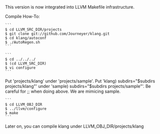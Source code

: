 This version is now integrated into LLVM Makefile infrastructure.

Compile How-To:

	```
	$ cd LLVM_SRC_DIR/projects
	$ git clone git://github.com/Journeyer/klang.git
	$ cd klang/autoconf
	$ ./AutoRegen.sh
	```
 
	```
	$ cd ../../../
	$ (cd LLVM_SRC_DIR)
	$ vi configure
	```
Put 'projects/klang' under 'projects/sample'.
Put 'klang)       subdirs="$subdirs projects/klang"' under 'sample)       subdirs="$subdirs projects/sample"'.
Be careful for ;; when doing above.
We are mimicing sample.
 
	```
	$ cd LLVM_OBJ_DIR
	$ ../llvm/configure
	$ make
	```
Later on, you can compile klang under LLVM_OBJ_DIR/projects/klang


